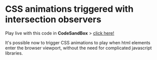 # CSS animations triggered with intersection observers

Play live with this code in **CodeSandBox** > [click here!](https://githubbox.com/davidvandenbor/css-animation-triggered-with-intersection-observers)

It's possible now to trigger CSS animations to play when html elements enter the browser viewport, without the need for complicated javascript libraries.
